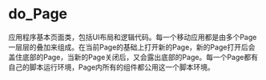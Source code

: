 # do_Page
应用程序基本页面类，包括UI布局和逻辑代码。每一个移动应用都是由多个Page一层层的叠加来组成。在当前Page的基础上打开新的Page，新的Page打开后会盖住底部的Page，当新的Page关闭后，又会露出底部的Page。每一个Page都有自己的脚本运行环境，Page内所有的组件都公用这一个脚本环境。
